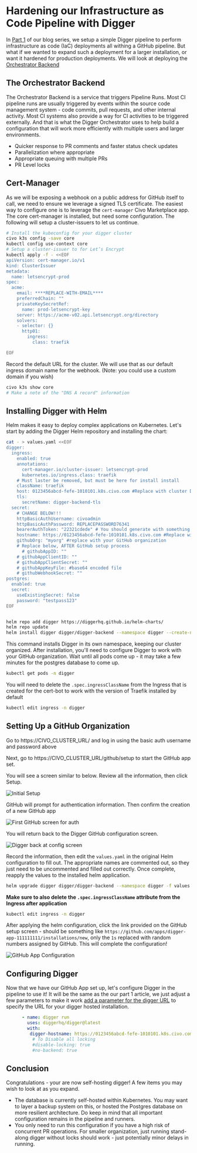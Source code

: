 # Hardening our Infrastructure as Code Pipeline with Digger

In [Part 1](blog-article-1-infra-bootstrap.md) of our blog series, we setup a simple Digger pipeline to perform infrastructure as code (IaC) deployments all withing a GitHub pipeline.  But what if we wanted to expand such a deployment for a larger installation, or want it hardened for production deployments.  We will look at deploying the [Orchestrator Backend](https://docs.digger.dev/readme/howitworks)

## The Orchestrator Backend

The Orchestrator Backend is a service that triggers Pipeline Runs.  Most CI pipeline runs are usually triggered by events within the source code management system - code commits, pull requests, and other internal activity.  Most CI systems also provide a way for CI activities to be triggered externally.  And that is what the Digger Orchestrator uses to help build a configuration that will work more efficiently with multiple users and larger environments.

- Quicker response to PR comments and faster status check updates
- Parallelization where appropriate  
- Appropriate queuing with multiple PRs
- PR Level locks


## Cert-Manager

As we will be exposing a webhook on a public address for GitHub itself to call, we need to ensure we leverage a signed TLS certificate. The easiest way to configure one is to leverage the `cert-manager` Civo Marketplace app.  The core cert-manager is installed, but need some configuration.   The following will setup a cluster-issuers to let us continue.

```sh
# Install the kubeconfig for your digger cluster
civo k3s config -save core
kubectl config use-context core
# Setup a cluster-issuer to for Let’s Encrypt
kubectl apply -f - <<EOF
apiVersion: cert-manager.io/v1
kind: ClusterIssuer
metadata:
  name: letsencrypt-prod
spec:
  acme:
    email: ****REPLACE-WITH-EMAIL****
    preferredChain: ""
    privateKeySecretRef:
      name: prod-letsencrypt-key
    server: https://acme-v02.api.letsencrypt.org/directory
    solvers:
    - selector: {}
      http01:
        ingress:
          class: traefik

EOF
```

Record the default URL for the cluster.  We will use that as our default ingress domain name for the webhook.  (Note: you could use a custom domain if you wish)

```sh
civo k3s show core
# Make a note of the "DNS A record" information
```
## Installing Digger with Helm

Helm makes it easy to deploy complex applications on Kubernetes. Let's start by adding the Digger Helm repository and installing the chart:

```sh
cat - > values.yaml <<EOF
digger:
  ingress:
    enabled: true
    annotations:
	  cert-manager.io/cluster-issuer: letsencrypt-prod
	  kubernetes.io/ingress.class: traefik
	# Must laster be removed, but must be here for install install
	className: traefik
    host: 0123456abcd-fefe-1010101.k8s.civo.com #Replace with cluster DNS A record, from above
    tls:
      secretName: digger-backend-tls
  secret:
    # CHANGE BELOW!!!
    httpBasicAuthUsername: civoadmin
    httpBasicAuthPassword: REPLACEPASSWORD76341
    bearerAuthToken: "22321cdede" # You should generate with something like openssl rand -base64 32
    hostname: https://0123456abcd-fefe-1010101.k8s.civo.com #Replace with cluster DNS A record, from above, with https:// protocol ahead of it.
    githubOrg: "myorg" #replace with your GitHub organization
    # Replace below, AFTER GitHub setup process
	  # githubAppID: ""
    # githubAppClientID: ""
    # githubAppClientSecret: ""
    # githubAppKeyFile: #base64 encoded file
    # githubWebhookSecret: ""
postgres:
  enabled: true
  secret:
    useExistingSecret: false
    password: "testpass123"
EOF


helm repo add digger https://diggerhq.github.io/helm-charts/
helm repo update 
helm install digger digger/digger-backend --namespace digger --create-namespace -f values.yaml
```

This command installs Digger in its own namespace, keeping our cluster organized. After installation, you'll need to configure Digger to work with your GitHub organization.  Wait until all pods come up - it may take a few minutes for the postgres database to come up.

```sh
kubectl get pods -n digger
```

You will need to delete the `.spec.ingressClassName`  from the Ingress that is created for the cert-bot to work with the version of Traefik installed by default

```sh
kubectl edit ingress -n digger
```

## Setting Up a GitHub Organization

Go to https://CIVO_CLUSTER_URL/ and log in using the basic auth username and password above

Next, go to https://CIVO_CLUSTER_URL/github/setup to start the GitHub app set.

You will see a screen similar to below.  Review all the information, then click Setup.
 
![Initial Setup](images2/digger-github-setup.png)

GitHub will prompt for authentication information.  Then confirm the creation of a new GitHub app

![First GitHub screen for auth](images2/digger-github-setup-2nd-screen.png)

You will return back to the Digger GitHub configuration screen.

![Digger back at config screen](images2/digger-github-setup-3rd-screen.png)

Record the information, then edit the `values.yaml` in the original Helm configuration to fill out.  The appropriate names are commented out, so they just need to be uncommented and filled out correctly.  Once complete, reapply the values to the installed helm application.

```sh
helm upgrade digger digger/digger-backend --namespace digger -f values.yaml
```

**Make sure to also delete the `.spec.ingressClassName` attribute from the Ingress after application**

```sh
kubectl edit ingress -n digger
```

After applying the helm configuration, click the link provided on the GitHub setup screen - should be something like `https://github.com/apps/digger-app-111111111/installations/new`, only the `1s` replaced with random numbers assigned by GitHub.  This will complete the configuration!


![GitHub App Configuration](images2/digger-github-setup-4th-screen.png)

## Configuring Digger

Now that we have our GitHub App set up, let's configure Digger in the pipeline to use it!  It will be the same as the our part 1 article, we just adjust a few parameters to make it work [add a parameter for the digger URL](https://github.com/diggerhq/digger/blob/develop/action.yml#L115C1-L118) to specify the URL for your digger hosted installation.

```yaml
      - name: digger run
        uses: diggerhq/digger@latest
        with:
         digger-hostname: https://0123456abcd-fefe-1010101.k8s.civo.com #Replace with cluster DNS A record, from above, with https:// protocol ahead of it.
          # To Disable all locking
          #disable-locking: true
          #no-backend: true
```


## Conclusion

Congratulations - your are now self-hosting digger!  A few items you may wish to look at as you expand.

* The database is currently self-hosted within Kubernetes.  You may want to layer a backup system on this, or hosted the Postgres database on more resilient architecture. Do keep in mind that all important configuration remains in the pipeline and runners.
* You only need to run this configuration if you have a high risk of concurrent PR operations. For smaller organization, just running stand-along digger without locks should work - just potentially minor delays in running.